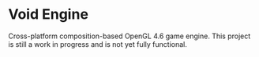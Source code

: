 # Void Engine

Cross-platform composition-based OpenGL 4.6 game engine. This project is still a work in progress and is not yet fully functional.
